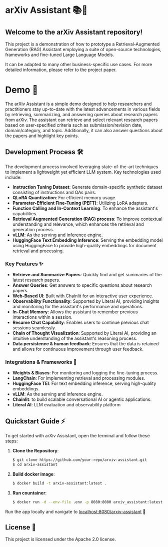 # arXiv Assistant 📚🤖

## Welcome to the arXiv Assistant repository!
This project is a demonstration of how to prototype a Retrieval-Augmented Generation (RAG) Assistant employing a suite of open-source technologies, frameworks and fine-tuned Large Language Models.

It can be adapted to many other business-specific use cases. For more detailed information, please refer to the project paper.

# Demo 🎥

The arXiv Assistant is a simple demo designed to help researchers and practitioners stay up-to-date with the latest advancements in various fields by retrieving, summarizing, and answering queries about research papers from arXiv.
The assistant can retrieve and select relevant research papers based on user-specified criteria such as submission/revision date, domain/category, and topic. Additionally, it can also answer questions about the papers and highlight key points. 

## Development Process 🛠️

The development process involved leveraging state-of-the-art techniques to implement a lightweight yet efficient LLM system. Key technologies used include:
- **Instruction Tuning Dataset**: Generate domain-specific synthetic dataset consisting of instructions and QAs pairs.
- **QLoRA Quantization**: For efficient memory usage.
- **Parameter-Efficient Fine-Tuning (PEFT)**: Utilizing LoRA adapters.
- **Function Calling and In-Context Learning**: To enhance the assistant's capabilities.
- **Retrieval Augmented Generation (RAG) process**: To improve contextual understanding and relevance, which enhances the retrieval and generation process.
- **vLLM**: As the serving and inference engine.
- **HuggingFace Text Embedding Inference**: Serving the embedding model using HuggingFace to provide high-quality embeddings for document retrieval and processing.

### Key Features ✨

- **Retrieve and Summarize Papers**: Quickly find and get summaries of the latest research papers.
- **Answer Queries**: Get answers to specific questions about research papers.
- **Web-Based UI**: Built with Chainlit for an interactive user experience.
- **Observability Functionality**: Supported by Literal AI, providing insights and monitoring for the assistant's performance and operations.
- **In-Chat Memory**: Allows the assistant to remember previous interactions within a session.
- **Resume Chat Capability**: Enables users to continue previous chat sessions seamlessly.
- **Chain of Thought Visualization**: Supported by Literal AI, providing an intuitive understanding of the assistant's reasoning process.
- **Data persistence & human feedback**: Ensures that the data is retained and allows for continuous improvement through user feedback.

### Integrations & Frameworks 🔌

- **Weights & Biases**: For monitoring and logging the fine-tuning process.
- **LangChain**: For implementing retrieval and processing modules.
- **HuggingFace TEI**: For text embedding inference, serving high-quality embeddings.
- **vLLM**: As the serving and inference engine.
- **Chainlit**: to build scalable conversational AI or agentic applications.
- **Literal AI**: LLM evaluation and observability platform

## Quickstart Guide ⚡

To get started with arXiv Assistant, open the terminal and follow these steps:

1. **Clone the Repository**:
   ```bash
   $ git clone https://github.com/your-repo/arxiv-assistant.git
   $ cd arxiv-assistant
   ```

2. **Build docker image**:
   ```bash
   $ docker build -t arxiv-assistant:latest .
   ```

3. **Run countainer**:
   ```bash
   $ docker run -d --env-file .env -p 8080:8080 arxiv_assistant:latest
   ```

Run the app locally and navigate to [localhost:8080/arxiv-assistant](http://localhost:8080/arxiv-assistant) 🥂
 
## License 📜
This project is licensed under the Apache 2.0 license.


